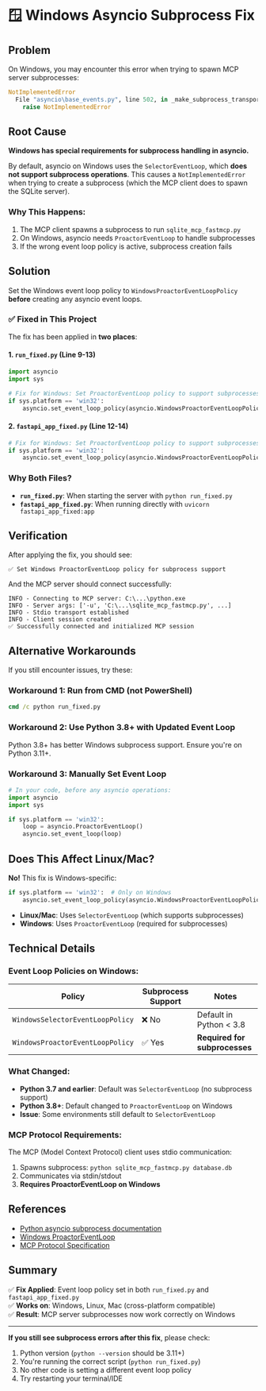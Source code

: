 # 🪟 Windows Asyncio Subprocess Fix

## Problem

On Windows, you may encounter this error when trying to spawn MCP server subprocesses:

```python
NotImplementedError
  File "asyncio\base_events.py", line 502, in _make_subprocess_transport
    raise NotImplementedError
```

## Root Cause

**Windows has special requirements for subprocess handling in asyncio.**

By default, asyncio on Windows uses the `SelectorEventLoop`, which **does not support subprocess operations**. This causes a `NotImplementedError` when trying to create a subprocess (which the MCP client does to spawn the SQLite server).

### Why This Happens:
1. The MCP client spawns a subprocess to run `sqlite_mcp_fastmcp.py`
2. On Windows, asyncio needs `ProactorEventLoop` to handle subprocesses
3. If the wrong event loop policy is active, subprocess creation fails

## Solution

Set the Windows event loop policy to `WindowsProactorEventLoopPolicy` **before** creating any asyncio event loops.

### ✅ Fixed in This Project

The fix has been applied in **two places**:

#### 1. `run_fixed.py` (Line 9-13)
```python
import asyncio
import sys

# Fix for Windows: Set ProactorEventLoop policy to support subprocesses
if sys.platform == 'win32':
    asyncio.set_event_loop_policy(asyncio.WindowsProactorEventLoopPolicy())
```

#### 2. `fastapi_app_fixed.py` (Line 12-14)
```python
# Fix for Windows: Set ProactorEventLoop policy to support subprocesses
if sys.platform == 'win32':
    asyncio.set_event_loop_policy(asyncio.WindowsProactorEventLoopPolicy())
```

### Why Both Files?

- **`run_fixed.py`**: When starting the server with `python run_fixed.py`
- **`fastapi_app_fixed.py`**: When running directly with `uvicorn fastapi_app_fixed:app`

## Verification

After applying the fix, you should see:

```
✅ Set Windows ProactorEventLoop policy for subprocess support
```

And the MCP server should connect successfully:

```
INFO - Connecting to MCP server: C:\...\python.exe
INFO - Server args: ['-u', 'C:\...\sqlite_mcp_fastmcp.py', ...]
INFO - Stdio transport established
INFO - Client session created
✅ Successfully connected and initialized MCP session
```

## Alternative Workarounds

If you still encounter issues, try these:

### Workaround 1: Run from CMD (not PowerShell)
```cmd
cmd /c python run_fixed.py
```

### Workaround 2: Use Python 3.8+ with Updated Event Loop
Python 3.8+ has better Windows subprocess support. Ensure you're on Python 3.11+.

### Workaround 3: Manually Set Event Loop
```python
# In your code, before any asyncio operations:
import asyncio
import sys

if sys.platform == 'win32':
    loop = asyncio.ProactorEventLoop()
    asyncio.set_event_loop(loop)
```

## Does This Affect Linux/Mac?

**No!** This fix is Windows-specific:

```python
if sys.platform == 'win32':  # Only on Windows
    asyncio.set_event_loop_policy(asyncio.WindowsProactorEventLoopPolicy())
```

- **Linux/Mac**: Uses `SelectorEventLoop` (which supports subprocesses)
- **Windows**: Uses `ProactorEventLoop` (required for subprocesses)

## Technical Details

### Event Loop Policies on Windows:

| Policy | Subprocess Support | Notes |
|--------|-------------------|-------|
| `WindowsSelectorEventLoopPolicy` | ❌ No | Default in Python < 3.8 |
| `WindowsProactorEventLoopPolicy` | ✅ Yes | **Required for subprocesses** |

### What Changed:
- **Python 3.7 and earlier**: Default was `SelectorEventLoop` (no subprocess support)
- **Python 3.8+**: Default changed to `ProactorEventLoop` on Windows
- **Issue**: Some environments still default to `SelectorEventLoop`

### MCP Protocol Requirements:
The MCP (Model Context Protocol) client uses stdio communication:
1. Spawns subprocess: `python sqlite_mcp_fastmcp.py database.db`
2. Communicates via stdin/stdout
3. **Requires ProactorEventLoop on Windows**

## References

- [Python asyncio subprocess documentation](https://docs.python.org/3/library/asyncio-subprocess.html)
- [Windows ProactorEventLoop](https://docs.python.org/3/library/asyncio-platforms.html#windows)
- [MCP Protocol Specification](https://modelcontextprotocol.io/)

## Summary

✅ **Fix Applied**: Event loop policy set in both `run_fixed.py` and `fastapi_app_fixed.py`  
✅ **Works on**: Windows, Linux, Mac (cross-platform compatible)  
✅ **Result**: MCP server subprocesses now work correctly on Windows  

---

**If you still see subprocess errors after this fix**, please check:
1. Python version (`python --version` should be 3.11+)
2. You're running the correct script (`python run_fixed.py`)
3. No other code is setting a different event loop policy
4. Try restarting your terminal/IDE
